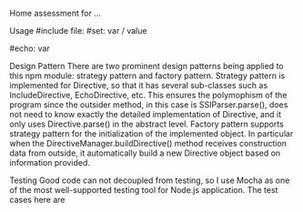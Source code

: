 Home assessment for ...


Usage
#include
file:
#set: var / value
<!--#set var="name" value="Superman" -->
#echo: var
<!--#echo var="name" -->

Design Pattern
There are two prominent design patterns being applied to this npm module: strategy pattern and factory pattern.
Strategy pattern is implemented for Directive, so that it has several sub-classes such as IncludeDirective, EchoDirective, etc. This ensures the polymophism of the program since the outsider method, in this case is SSIParser.parse(), does not need to know exactly the detailed implementation of Directive, and it only uses Directive.parse() in the abstract level.
Factory pattern supports strategy pattern for the initialization of the implemented object. In particular when the DirectiveManager.buildDirective() method receives construction data from outside, it automatically build a new Directive object based on information provided.

Testing
Good code can not decoupled from testing, so I use Mocha as one of the most well-supported testing tool for Node.js application. The test cases here are 